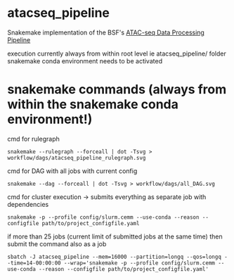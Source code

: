 # atacseq_pipeline
Snakemake implementation of the BSF's [ATAC-seq Data Processing Pipeline](https://github.com/berguner/atacseq_pipeline "ATAC-seq Data Processing Pipeline")

execution currently always from within root level ie atacseq_pipeline/ folder
snakemake conda environment needs to be activated

# snakemake commands (always from within the snakemake conda environment!)

cmd for rulegraph
```
snakemake --rulegraph --forceall | dot -Tsvg > workflow/dags/atacseq_pipeline_rulegraph.svg
```

cmd for DAG with all jobs with current config
```
snakemake --dag --forceall | dot -Tsvg > workflow/dags/all_DAG.svg
```

cmd for cluster execution -> submits everything as separate job with dependencies
```
snakemake -p --profile config/slurm.cemm --use-conda --reason --configfile path/to/project_configfile.yaml
```

if more than 25 jobs (current limit of submitted jobs at the same time) then submit the command also as a job
```
sbatch -J atacseq_pipeline --mem=16000 --partition=longq --qos=longq --time=14-00:00:00 --wrap='snakemake -p --profile config/slurm.cemm --use-conda --reason --configfile path/to/project_configfile.yaml'
```
